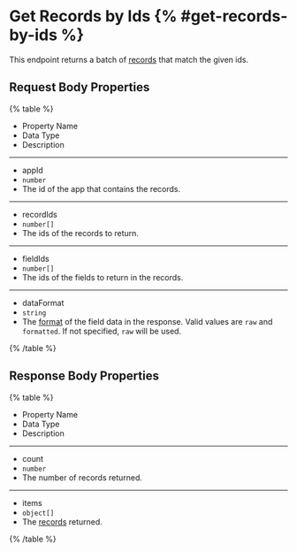 # Get Records by Ids {% #get-records-by-ids %}

This endpoint returns a batch of [records](#records) that match the given ids.

## Request Body Properties

{% table %}

- Property Name
- Data Type
- Description

---

- appId
- `number`
- The id of the app that contains the records.

---

- recordIds
- `number[]`
- The ids of the records to return.

---

- fieldIds
- `number[]`
- The ids of the fields to return in the records.

---

- dataFormat
- `string`
- The [format](#data-format) of the field data in the response. Valid values are `raw` and `formatted`. If not specified, `raw` will be used.

{% /table %}

## Response Body Properties

{% table %}

- Property Name
- Data Type
- Description

---

- count
- `number`
- The number of records returned.

---

- items
- `object[]`
- The [records](#records) returned.

{% /table %}
